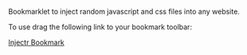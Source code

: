 Bookmarklet to inject random javascript and css files into any website.

To use drag the following link to your bookmark toolbar:

<a href="javascript:(function(){if(injectr)injectr();else{var a=document.createElement('script');a.type='text/javascript';a.src='https://github.com/sergioharo/injectr/raw/master/injectr.js';document.body.appendChild(a)}})();">Injectr Bookmark</a>